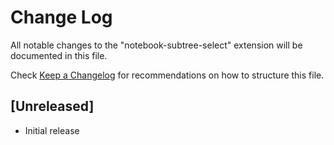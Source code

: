 # Change Log

All notable changes to the "notebook-subtree-select" extension will be documented in this file.

Check [Keep a Changelog](http://keepachangelog.com/) for recommendations on how to structure this file.

## [Unreleased]

- Initial release